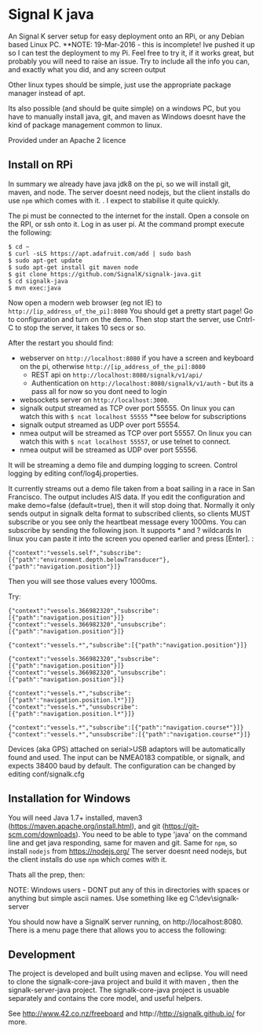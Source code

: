 Signal K java
=================================================

An Signal K server setup for easy deployment onto an RPi, or any Debian based Linux PC. 
**NOTE: 19-Mar-2016 - this is incomplete! Ive pushed it up so I can test the deployment to my Pi. Feel free to try it, if it works great, but probably you will need to raise an issue. Try to include all the info you can, and exactly what you did, and any screen output

Other linux types should be simple, just use the appropriate package manager instead of apt.

Its also possible (and should be quite simple) on a windows PC, but you have to manually install java, git, and maven as Windows doesnt have the kind of package management common to linux.

Provided under an Apache 2 licence


Install on RPi
--------------

In summary we already have java jdk8 on the pi, so we will install  git, maven, and node. The server doesnt need nodejs, but the client installs do use `npm` which comes with it. . I expect to stabilise it quite quickly.

The pi must be connected to the internet for the install.
Open a console on the RPI, or ssh onto it. Log in as user pi. At the command prompt execute the following:

```shell
$ cd ~
$ curl -sLS https://apt.adafruit.com/add | sudo bash
$ sudo apt-get update
$ sudo apt-get install git maven node
$ git clone https://github.com/SignalK/signalk-java.git
$ cd signalk-java
$ mvn exec:java
```
Now open a modern web browser (eg not IE) to `http://[ip_address_of_the_pi]:8080`
You should get a pretty start page! Go to configuration and turn on the demo. Then stop start the server, use Cntrl-C to stop the server, it takes 10 secs or so.

After the restart you should find:
* webserver on `http://localhost:8080` if you have a screen and keyboard on the pi, otherwise `http://[ip_address_of_the_pi]:8080` 
	* REST api on `http://localhost:8080/signalk/v1/api/`
	* Authentication on `http://localhost:8080/signalk/v1/auth` - but its a pass all for now so you dont need to login
* websockets server on `http://localhost:3000`. 
* signalk output streamed as TCP over port 55555. On linux you can watch this with `$ ncat localhost 55555` **see below for subscriptions
* signalk output streamed as UDP over port 55554.
* nmea output will be streamed as TCP over port 55557. On linux you can watch this with `$ ncat localhost 55557`, or use telnet to connect.
* nmea output will be streamed as UDP over port 55556.

It will be streaming a demo file and dumping logging to screen. Control logging by editing conf/log4j.properties.

It currently streams out a demo file taken from a boat sailing in a race in San Francisco. The output includes AIS data. 
If you edit the configuration and make demo=false (default=true), then it will stop doing that.
Normally it only sends output in signalk delta format to subscribed clients, so clients MUST subscribe or you see only the heartbeat message every 1000ms.
You can subscribe by sending the following json. It supports * and ? wildcards In linux you can paste it into the screen you opened earlier and press [Enter]. :
```
{"context":"vessels.self","subscribe":[{"path":"environment.depth.belowTransducer"},{"path":"navigation.position"}]}
``` 
Then you will see those values every 1000ms.

Try:
```
{"context":"vessels.366982320","subscribe":[{"path":"navigation.position"}]}
{"context":"vessels.366982320","unsubscribe":[{"path":"navigation.position"}]}

{"context":"vessels.*","subscribe":[{"path":"navigation.position"}]}

{"context":"vessels.366982320","subscribe":[{"path":"navigation.position"}]}
{"context":"vessels.366982320","unsubscribe":[{"path":"navigation.position"}]}

{"context":"vessels.*","subscribe":[{"path":"navigation.position.l*"}]}
{"context":"vessels.*","unsubscribe":[{"path":"navigation.position.l*"}]}

{"context":"vessels.*","subscribe":[{"path":"navigation.course*"}]}
{"context":"vessels.*","unsubscribe":[{"path":"navigation.course*"}]}

``` 

Devices (aka GPS) attached on serial>USB adaptors will be automatically found and used. The input can be NMEA0183 compatible, or signalk, and expects 38400 baud by default. The configuration can be changed by editing conf/signalk.cfg


Installation for Windows
------------------------

You will need Java 1.7+ installed, maven3 (https://maven.apache.org/install.html), and git (https://git-scm.com/downloads). 
You need to be able to type 'java' on the command line and get java responding, same for maven and git.
Same for `npm`, so install `nodejs` from https://nodejs.org/ The server doesnt need nodejs, but the client installs do use `npm` which comes with it.


Thats all the prep, then:

NOTE: Windows users - DONT put any of this in directories with spaces or anything but simple ascii names. Use something like eg C:\dev\signalk-server

You should now have a SignalK server running, on http://localhost:8080. There is a menu page there that allows you to access the following:

Development
-----------
The project is developed and built using maven and eclipse. You will need to clone the signalk-core-java project and build it with maven , then the signalk-server-java project.
The signalk-core-java project is usuable separately and contains the core model, and useful helpers.


See http://www.42.co.nz/freeboard and http://http://signalk.github.io/ for more.